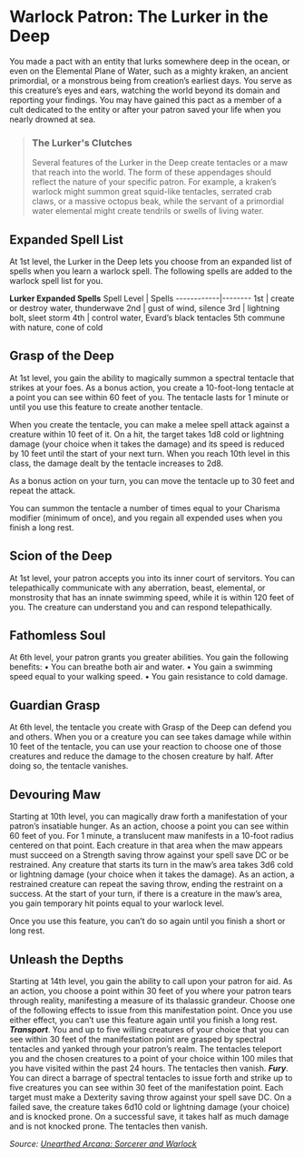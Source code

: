 # Warlock Patron: The Lurker in the Deep
You made a pact with an entity that lurks somewhere deep in the ocean, or even on the Elemental Plane of Water, such as a mighty kraken, an ancient primordial, or a monstrous being from creation’s earliest days. You serve as this creature’s eyes and ears, watching the world beyond its domain and reporting your findings. You may have gained this pact as a member of a cult dedicated to the entity or after your patron saved your life when you nearly drowned at sea.

> ### The Lurker's Clutches
> Several features of the Lurker in the Deep create tentacles or a maw that reach into the world. The form of these appendages should reflect the nature of your specific patron. For example, a kraken’s warlock might summon great squid-like tentacles, serrated crab claws, or a massive octopus beak, while the servant of a primordial water elemental might create tendrils or swells of living water.

## Expanded Spell List
At 1st level, the Lurker in the Deep lets you choose from an expanded list of spells when you learn a warlock spell. The following spells are added to the warlock spell list for you.

**Lurker Expanded Spells**
Spell Level | Spells 
------------|--------
1st | create or destroy water, thunderwave
2nd | gust of wind, silence
3rd | lightning bolt, sleet storm
4th | control water, Evard’s black tentacles 5th commune with nature, cone of cold

## Grasp of the Deep
At 1st level, you gain the ability to magically summon a spectral tentacle that strikes at your foes. As a bonus action, you create a 10-foot-long tentacle at a point you can see within 60 feet of you. The tentacle lasts for 1 minute or until you use this feature to create another tentacle.

When you create the tentacle, you can make a melee spell attack against a creature within 10 feet of it. On a hit, the target takes 1d8 cold or lightning damage (your choice when it takes the damage) and its speed is reduced by 10 feet until the start of your next turn. When you reach 10th level in this class, the damage dealt by the tentacle increases to 2d8.

As a bonus action on your turn, you can move the tentacle up to 30 feet and repeat the attack.

You can summon the tentacle a number of times equal to your Charisma modifier (minimum of once), and you regain all expended uses when you finish a long rest.

## Scion of the Deep
At 1st level, your patron accepts you into its inner court of servitors. You can telepathically communicate with any aberration, beast, elemental, or monstrosity that has an innate swimming speed, while it is within 120 feet of you. The creature can understand you and can respond telepathically.

## Fathomless Soul
At 6th level, your patron grants you greater abilities. You gain the following benefits:
• You can breathe both air and water.
• You gain a swimming speed equal to your walking speed.
• You gain resistance to cold damage.

## Guardian Grasp
At 6th level, the tentacle you create with Grasp of the Deep can defend you and others. When you or a creature you can see takes damage while within 10 feet of the tentacle, you can use your reaction to choose one of those creatures and reduce the damage to the chosen creature by half. After doing so, the tentacle vanishes.

## Devouring Maw
Starting at 10th level, you can magically draw forth a manifestation of your patron’s insatiable hunger. As an action, choose a point you can see within 60 feet of you. For 1 minute, a translucent maw manifests in a 10-foot radius centered on that point. Each creature in that area when the maw appears must succeed on a Strength saving throw against your spell save DC or be restrained. Any creature that starts its turn in the maw’s area takes 3d6 cold or lightning damage (your choice when it takes the damage). As an action, a restrained creature can repeat the saving throw, ending the restraint on a success. At the start of your turn, if there is a creature in the maw’s area, you gain temporary hit points equal to your warlock level.

Once you use this feature, you can’t do so again until you finish a short or long rest.

## Unleash the Depths
Starting at 14th level, you gain the ability to call upon your patron for aid. As an action, you choose a point within 30 feet of you where your patron tears through reality, manifesting a measure of its thalassic grandeur. Choose one of the following effects to issue from this manifestation point. Once you use either effect, you can’t use this feature again until you finish a long rest.
***Transport***. You and up to five willing creatures of your choice that you can see within 30 feet of the manifestation point are grasped by spectral tentacles and yanked through your patron’s realm. The tentacles teleport you and the chosen creatures to a point of your choice within 100 miles that you have visited within the past 24 hours. The tentacles then vanish.
***Fury***. You can direct a barrage of spectral tentacles to issue forth and strike up to five creatures you can see within 30 feet of the manifestation point. Each target must make a Dexterity saving throw against your spell save DC. On a failed save, the creature takes 6d10 cold or lightning damage (your choice) and is knocked prone. On a successful save, it takes half as much damage and is not knocked prone. The tentacles then vanish.

*Source: [Unearthed Arcana: Sorcerer and Warlock](https://dnd.wizards.com/articles/unearthed-arcana/sorcerer-and-warlock)*
